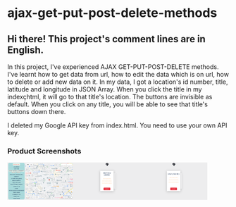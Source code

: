 # ajax-get-put-post-delete-methods

## Hi there! This project's comment lines are in English.

In this project, I've experienced AJAX GET-PUT-POST-DELETE methods. I've learnt how to get data from url, how to edit the data which is on url, how to delete or add new data on it. In my data, I got a location's id number, title, latitude and longitude in JSON Array. When you click the title in my indexçhtml, it will go to that title's location. The buttons are invisible as default. When you click on any title, you will be able to see that title's buttons down there.

I deleted my Google API key from index.html. You need to use your own API key. 

### Product Screenshots

<img align="left" alt="HTML5" width="30%" src="sources/index.png" />
<img align="left" alt="HTML5" width="30%" src="sources/addNewShop.png" />
<img align="left" alt="HTML5" width="30%" src="sources/editShop.png" />